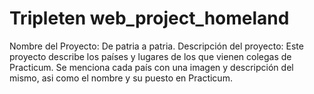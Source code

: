 # Tripleten web_project_homeland
Nombre del Proyecto: De patria a patria. Descripción del proyecto: Este proyecto describe los países y lugares de los que vienen colegas de Practicum. Se menciona cada país con una imagen y descripción del mismo, asi como el nombre y su puesto en Practicum.
